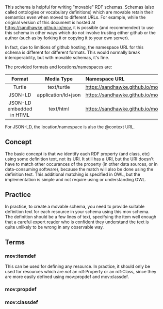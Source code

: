 This schema is helpful for writing "movable" RDF schemas. Schemas (also called ontologies or vocabulary definitions) which are movable retain their semantics even when moved to different URLs.  For example, while the original version of this document is hosted at <https://sandhawke.github.io/mov>, it is possible (and recommended) to use this schema in other ways which do not involve trusting either github or the author (such as by forking it or copying it to your own server).

In fact, due to limitions of github hosting, the namespace URL for this schema is different for different formats.  This would normally break interoperability, but with movable schemas, it's fine.

The provided formats and locations/namespaces are:

|Format|Media Type|Namespace URL|
|:----:|:---:|:------------|
|Turtle|text/turtle|<https://sandhawke.github.io/mov/schema.ttl#>
|JSON-LD|application/ld+json|<https://sandhawke.github.io/mov/schema.jsonld#>
|JSON-LD embedded in HTML|text/html|<https://sandhawke.github.io/mov#>

For JSON-LD, the location/namespace is also the @context URL.

## Concept

The basic concept is that we identify each RDF property (and class, etc) using some definition text, not its URI. It still has a URI, but the URI doesn't have to match other occurances of the property (in other data sources, or in data-consuming software), because the match will also be done using the definition text.  This additional matching is specified in OWL, but the implementation is simple and not require using or understanding OWL.

## Practice

In practice, to create a movable schema, you need to provide suitable definition text for each resource in your schema using this mov schema.  The definition should be a few lines of text, specifying the item well enough that a careful expert reader who is confident they understand the text is quite unlikely to be wrong in any observable way.

## Terms

### mov:itemdef

This can be used for defining any resource.  In practice, it should only be used for resources which are _not_ an rdf:Property or an rdf:Class, since they are more easily defined using mov:propdef and mov:classdef.


### mov:propdef

### mov:classdef

<script type="application/ld+json">
// schema.jsonld should be copied here
</script>